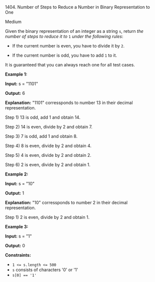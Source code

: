 1404\. Number of Steps to Reduce a Number in Binary Representation to One

Medium

Given the binary representation of an integer as a string `s`, return _the number of steps to reduce it to_ `1` _under the following rules_:

*   If the current number is even, you have to divide it by `2`.

*   If the current number is odd, you have to add `1` to it.


It is guaranteed that you can always reach one for all test cases.

**Example 1:**

**Input:** s = "1101"

**Output:** 6

**Explanation:** "1101" corressponds to number 13 in their decimal representation. 

Step 1) 13 is odd, add 1 and obtain 14. 

Step 2) 14 is even, divide by 2 and obtain 7. 

Step 3) 7 is odd, add 1 and obtain 8. 

Step 4) 8 is even, divide by 2 and obtain 4. 

Step 5) 4 is even, divide by 2 and obtain 2. 

Step 6) 2 is even, divide by 2 and obtain 1.

**Example 2:**

**Input:** s = "10"

**Output:** 1

**Explanation:** "10" corressponds to number 2 in their decimal representation. 

Step 1) 2 is even, divide by 2 and obtain 1.

**Example 3:**

**Input:** s = "1"

**Output:** 0

**Constraints:**

*   `1 <= s.length <= 500`
*   `s` consists of characters '0' or '1'
*   `s[0] == '1'`